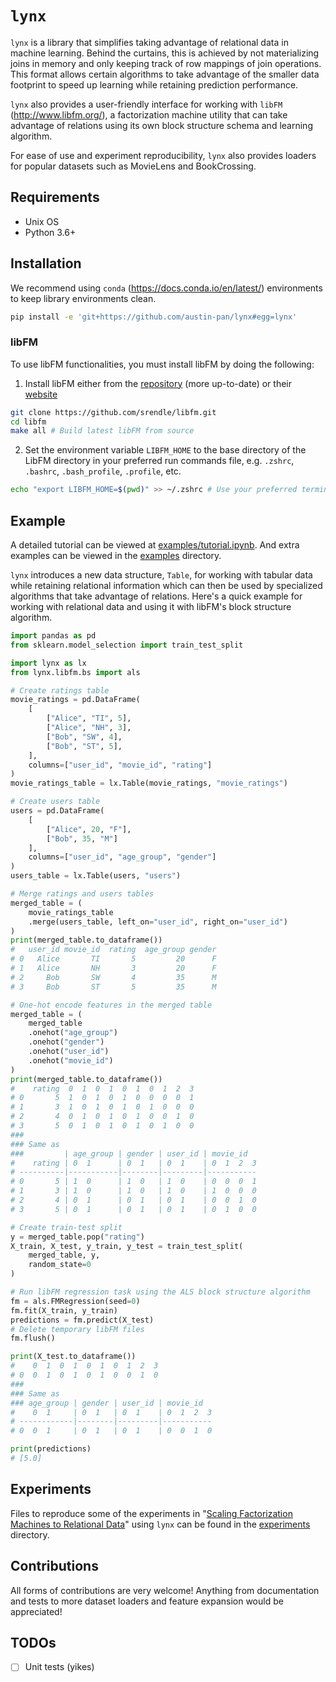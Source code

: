 # `lynx`

`lynx` is a library that simplifies taking advantage of relational data in machine learning. Behind the curtains, this is achieved by not materializing joins in memory and only keeping track of row mappings of join operations. This format allows certain algorithms to take advantage of the smaller data footprint to speed up learning while retaining prediction performance.

`lynx` also provides a user-friendly interface for working with `libFM` (http://www.libfm.org/), a factorization machine utility that can take advantage of relations using its own block structure schema and learning algorithm.

For ease of use and experiment reproducibility, `lynx` also provides loaders for popular datasets such as MovieLens and BookCrossing.

## Requirements

* Unix OS
* Python 3.6+

## Installation

We recommend using `conda` (https://docs.conda.io/en/latest/) environments to keep library environments clean.

```sh
pip install -e 'git+https://github.com/austin-pan/lynx#egg=lynx'
```

### libFM

To use libFM functionalities, you must install libFM by doing the following:

1. Install libFM either from the [repository](https://github.com/srendle/libfm) (more up-to-date) or their [website](https://www.libfm.org)

```sh
git clone https://github.com/srendle/libfm.git
cd libfm
make all # Build latest libFM from source
```

2. Set the environment variable `LIBFM_HOME` to the base directory of the LibFM directory in your preferred run commands file, e.g. `.zshrc`, `.bashrc`, `.bash_profile`, `.profile`, etc.

```sh
echo "export LIBFM_HOME=$(pwd)" >> ~/.zshrc # Use your preferred terminal initialization file
```

## Example

A detailed tutorial can be viewed at [examples/tutorial.ipynb](examples/tutorial.ipynb). And extra examples can be viewed in the [examples](examples) directory.

`lynx` introduces a new data structure, `Table`, for working with tabular data while retaining relational information which can then be used by specialized algorithms that take advantage of relations. Here's a quick example for working with relational data and using it with libFM's block structure algorithm.

```python
import pandas as pd
from sklearn.model_selection import train_test_split

import lynx as lx
from lynx.libfm.bs import als

# Create ratings table
movie_ratings = pd.DataFrame(
    [
        ["Alice", "TI", 5],
        ["Alice", "NH", 3],
        ["Bob", "SW", 4],
        ["Bob", "ST", 5],
    ],
    columns=["user_id", "movie_id", "rating"]
)
movie_ratings_table = lx.Table(movie_ratings, "movie_ratings")

# Create users table
users = pd.DataFrame(
    [
        ["Alice", 20, "F"],
        ["Bob", 35, "M"]
    ],
    columns=["user_id", "age_group", "gender"]
)
users_table = lx.Table(users, "users")

# Merge ratings and users tables
merged_table = (
    movie_ratings_table
    .merge(users_table, left_on="user_id", right_on="user_id")
)
print(merged_table.to_dataframe())
#   user_id movie_id  rating  age_group gender
# 0   Alice       TI       5         20      F
# 1   Alice       NH       3         20      F
# 2     Bob       SW       4         35      M
# 3     Bob       ST       5         35      M

# One-hot encode features in the merged table
merged_table = (
    merged_table
    .onehot("age_group")
    .onehot("gender")
    .onehot("user_id")
    .onehot("movie_id")
)
print(merged_table.to_dataframe())
#    rating  0  1  0  1  0  1  0  1  2  3
# 0       5  1  0  1  0  1  0  0  0  0  1
# 1       3  1  0  1  0  1  0  1  0  0  0
# 2       4  0  1  0  1  0  1  0  0  1  0
# 3       5  0  1  0  1  0  1  0  1  0  0
###
### Same as
###         | age_group | gender | user_id | movie_id
#    rating | 0  1      | 0  1   | 0  1    | 0  1  2  3
# ----------|-----------|--------|---------|-----------
# 0       5 | 1  0      | 1  0   | 1  0    | 0  0  0  1
# 1       3 | 1  0      | 1  0   | 1  0    | 1  0  0  0
# 2       4 | 0  1      | 0  1   | 0  1    | 0  0  1  0
# 3       5 | 0  1      | 0  1   | 0  1    | 0  1  0  0

# Create train-test split
y = merged_table.pop("rating")
X_train, X_test, y_train, y_test = train_test_split(
    merged_table, y,
    random_state=0
)

# Run libFM regression task using the ALS block structure algorithm
fm = als.FMRegression(seed=0)
fm.fit(X_train, y_train)
predictions = fm.predict(X_test)
# Delete temporary libFM files
fm.flush()

print(X_test.to_dataframe())
#    0  1  0  1  0  1  0  1  2  3
# 0  0  1  0  1  0  1  0  0  1  0
###
### Same as
### age_group | gender | user_id | movie_id
#    0  1     | 0  1   | 0  1    | 0  1  2  3
# ------------|--------|---------|-----------
# 0  0  1     | 0  1   | 0  1    | 0  0  1  0

print(predictions)
# [5.0]
```

## Experiments

Files to reproduce some of the experiments in "[Scaling Factorization Machines to Relational Data](https://www.vldb.org/pvldb/vol6/p337-rendle.pdf)" using `lynx` can be found in the [experiments](experiments) directory.

## Contributions

All forms of contributions are very welcome! Anything from documentation and tests to more dataset loaders and feature expansion would be appreciated!

## TODOs

- [ ] Unit tests (yikes)
